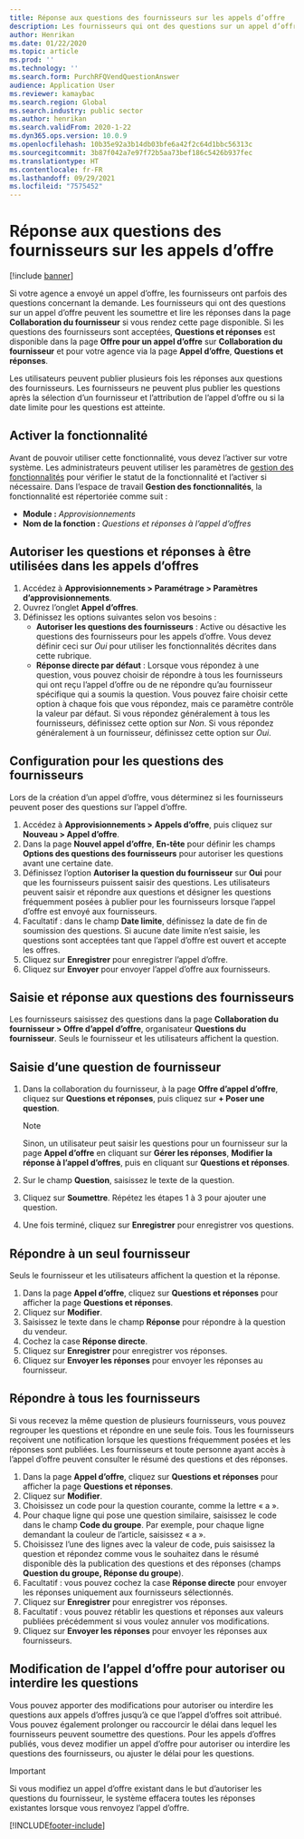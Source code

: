 ```yaml
---
title: Réponse aux questions des fournisseurs sur les appels d’offre
description: Les fournisseurs qui ont des questions sur un appel d’offre peuvent les soumettre et lire les réponses dans la page **Collaboration du fournisseur**.
author: Henrikan
ms.date: 01/22/2020
ms.topic: article
ms.prod: ''
ms.technology: ''
ms.search.form: PurchRFQVendQuestionAnswer
audience: Application User
ms.reviewer: kamaybac
ms.search.region: Global
ms.search.industry: public sector
ms.author: henrikan
ms.search.validFrom: 2020-1-22
ms.dyn365.ops.version: 10.0.9
ms.openlocfilehash: 10b35e92a3b14db03bfe6a42f2c64d1bbc56313c
ms.sourcegitcommit: 3b87f042a7e97f72b5aa73bef186c5426b937fec
ms.translationtype: HT
ms.contentlocale: fr-FR
ms.lasthandoff: 09/29/2021
ms.locfileid: "7575452"
---
```

# <a name="responding-to-vendor-questions-on-request-for-quotations"></a>Réponse aux questions des fournisseurs sur les appels d’offre

[!include [banner](../includes/banner.md)]

Si votre agence a envoyé un appel d’offre, les fournisseurs ont parfois des questions concernant la demande. Les fournisseurs qui ont des questions sur un appel d’offre peuvent les soumettre et lire les réponses dans la page **Collaboration du fournisseur** si vous rendez cette page disponible. Si les questions des fournisseurs sont acceptées, **Questions et réponses** est disponible dans la page **Offre pour un appel d’offre** sur **Collaboration du fournisseur** et pour votre agence via la page **Appel d’offre**, **Questions et réponses**. 

Les utilisateurs peuvent publier plusieurs fois les réponses aux questions des fournisseurs. Les fournisseurs ne peuvent plus publier les questions après la sélection d’un fournisseur et l’attribution de l’appel d’offre ou si la date limite pour les questions est atteinte.

## <a name="turn-on-the-feature"></a>Activer la fonctionnalité

Avant de pouvoir utiliser cette fonctionnalité, vous devez l’activer sur votre système. Les administrateurs peuvent utiliser les paramètres de [gestion des fonctionnalités](../../fin-ops-core/fin-ops/get-started/feature-management/feature-management-overview.md) pour vérifier le statut de la fonctionnalité et l’activer si nécessaire. Dans l’espace de travail **Gestion des fonctionnalités**, la fonctionnalité est répertoriée comme suit :

- **Module :** *Approvisionnements*
- **Nom de la fonction :** *Questions et réponses à l’appel d’offres*

## <a name="allow-questions-and-answers-to-be-used-in-rfqs"></a>Autoriser les questions et réponses à être utilisées dans les appels d’offres

1. Accédez à **Approvisionnements \> Paramétrage \> Paramètres d’approvisionnements**.
1. Ouvrez l’onglet **Appel d’offres**.
1. Définissez les options suivantes selon vos besoins :
    - **Autoriser les questions des fournisseurs** : Active ou désactive les questions des fournisseurs pour les appels d’offre. Vous devez définir ceci sur *Oui* pour utiliser les fonctionnalités décrites dans cette rubrique.
    - **Réponse directe par défaut** : Lorsque vous répondez à une question, vous pouvez choisir de répondre à tous les fournisseurs qui ont reçu l’appel d’offre ou de ne répondre qu’au fournisseur spécifique qui a soumis la question. Vous pouvez faire choisir cette option à chaque fois que vous répondez, mais ce paramètre contrôle la valeur par défaut. Si vous répondez généralement à tous les fournisseurs, définissez cette option sur *Non*. Si vous répondez généralement à un fournisseur, définissez cette option sur *Oui*.

## <a name="setting-up-for-vendor-questions"></a>Configuration pour les questions des fournisseurs

Lors de la création d’un appel d’offre, vous déterminez si les fournisseurs peuvent poser des questions sur l’appel d’offre.

1. Accédez à **Approvisionnements > Appels d’offre**, puis cliquez sur **Nouveau > Appel d’offre**. 
1. Dans la page **Nouvel appel d’offre**, **En-tête** pour définir les champs **Options des questions des fournisseurs** pour autoriser les questions avant une certaine date.
1. Définissez l’option **Autoriser la question du fournisseur** sur **Oui** pour que les fournisseurs puissent saisir des questions. Les utilisateurs peuvent saisir et répondre aux questions et désigner les questions fréquemment posées à publier pour les fournisseurs lorsque l’appel d’offre est envoyé aux fournisseurs.
1. Facultatif : dans le champ **Date limite**, définissez la date de fin de soumission des questions. Si aucune date limite n’est saisie, les questions sont acceptées tant que l’appel d’offre est ouvert et accepte les offres.
1. Cliquez sur **Enregistrer** pour enregistrer l’appel d’offre.
1. Cliquez sur **Envoyer** pour envoyer l’appel d’offre aux fournisseurs.

## <a name="entering-and-replying-to-vendor-questions"></a>Saisie et réponse aux questions des fournisseurs

Les fournisseurs saisissez des questions dans la page **Collaboration du fournisseur > Offre d’appel d’offre**, organisateur **Questions du fournisseur**. Seuls le fournisseur et les utilisateurs affichent la question.

## <a name="entering-a-vendor-question"></a>Saisie d’une question de fournisseur

1. Dans la collaboration du fournisseur, à la page **Offre d’appel d’offre**, cliquez sur **Questions et réponses**, puis cliquez sur **+ Poser une question**.

    > [!NOTE]
    > Sinon, un utilisateur peut saisir les questions pour un fournisseur sur la page **Appel d’offre** en cliquant sur **Gérer les réponses**, **Modifier la réponse à l’appel d’offres**, puis en cliquant sur **Questions et réponses**.

2. Sur le champ **Question**, saisissez le texte de la question.
3. Cliquez sur **Soumettre**. Répétez les étapes 1 à 3 pour ajouter une question.
4. Une fois terminé, cliquez sur **Enregistrer** pour enregistrer vos questions.

## <a name="replying-to-a-single-vendor"></a>Répondre à un seul fournisseur

Seuls le fournisseur et les utilisateurs affichent la question et la réponse.

1. Dans la page **Appel d’offre**, cliquez sur **Questions et réponses** pour afficher la page **Questions et réponses**.
1. Cliquez sur **Modifier**.
1. Saisissez le texte dans le champ **Réponse** pour répondre à la question du vendeur.
1. Cochez la case **Réponse directe**.
1. Cliquez sur **Enregistrer** pour enregistrer vos réponses.
1. Cliquez sur **Envoyer les réponses** pour envoyer les réponses au fournisseur.

## <a name="replying-to-all-vendors"></a>Répondre à tous les fournisseurs

Si vous recevez la même question de plusieurs fournisseurs, vous pouvez regrouper les questions et répondre en une seule fois. Tous les fournisseurs reçoivent une notification lorsque les questions fréquemment posées et les réponses sont publiées. Les fournisseurs et toute personne ayant accès à l’appel d’offre peuvent consulter le résumé des questions et des réponses.

1. Dans la page **Appel d’offre**, cliquez sur **Questions et réponses** pour afficher la page **Questions et réponses**.
2. Cliquez sur **Modifier**.
3. Choisissez un code pour la question courante, comme la lettre « a ».
4. Pour chaque ligne qui pose une question similaire, saisissez le code dans le champ **Code du groupe**. Par exemple, pour chaque ligne demandant la couleur de l’article, saisissez « a ».
5. Choisissez l’une des lignes avec la valeur de code, puis saisissez la question et répondez comme vous le souhaitez dans le résumé disponible dès la publication des questions et des réponses (champs **Question du groupe, Réponse du groupe**).
6. Facultatif : vous pouvez cochez la case **Réponse directe** pour envoyer les réponses uniquement aux fournisseurs sélectionnés.
7. Cliquez sur **Enregistrer** pour enregistrer vos réponses.
8. Facultatif : vous pouvez rétablir les questions et réponses aux valeurs publiées précédemment si vous voulez annuler vos modifications.
9. Cliquez sur **Envoyer les réponses** pour envoyer les réponses aux fournisseurs.

## <a name="changing-rfq-to-allow-or-disallow-questions"></a>Modification de l’appel d’offre pour autoriser ou interdire les questions

Vous pouvez apporter des modifications pour autoriser ou interdire les questions aux appels d’offres jusqu’à ce que l’appel d’offres soit attribué. Vous pouvez également prolonger ou raccourcir le délai dans lequel les fournisseurs peuvent soumettre des questions.
Pour les appels d’offres publiés, vous devez modifier un appel d’offre pour autoriser ou interdire les questions des fournisseurs, ou ajuster le délai pour les questions.

> [!IMPORTANT]
> Si vous modifiez un appel d’offre existant dans le but d’autoriser les questions du fournisseur, le système effacera toutes les réponses existantes lorsque vous renvoyez l’appel d’offre.


[!INCLUDE[footer-include](../../includes/footer-banner.md)]